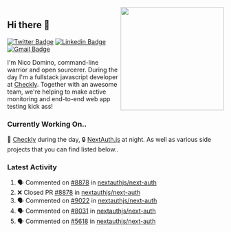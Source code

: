 <img align="right" src="https://user-images.githubusercontent.com/7415984/172472491-91b16eac-fa22-4ecf-92df-d687139fd1f9.gif" width="240" />

## Hi there 👋

[![Twitter Badge](https://img.shields.io/badge/-@ndom91-1ca0f1?style=flat-square&labelColor=1ca0f1&logo=twitter&logoColor=white&link=https://twitter.com/ndom91)](https://twitter.com/ndom91) [![Linkedin Badge](https://img.shields.io/badge/-ndom91-blue?style=flat-square&logo=Linkedin&logoColor=white&link=https://www.linkedin.com/in/ndom91/)](https://www.linkedin.com/in/ndom91/) [![Gmail Badge](https://img.shields.io/badge/-yo@ndo.dev-c14438?style=flat-square&logo=mail.ru&logoColor=white&link=mailto:yo@ndo.dev)](mailto:yo@ndo.dev)

I'm Nico Domino, command-line warrior and open sourcerer. During the day I'm a fullstack javascript developer at [Checkly](https://checklyhq.com). Together with an awesome team, we're helping to make active monitoring and end-to-end web app testing kick ass!

### Currently Working On..

🦝 [Checkly](https://checklyhq.com) during the day, 🔒 [NextAuth.js](https://github.com/nextauthjs/next-auth) at night. As well as various side projects that you can find listed below..

<!--START_SECTION_PROFILE_VIEWS:readme-info-->
<!--END_SECTION_PROFILE_VIEWS:readme-info-->

<!--START_SECTION_DAILY_COMMIT:readme-info-->
<!--END_SECTION_DAILY_COMMIT:readme-info-->

<!--START_SECTION_WEEKLY_COMMIT:readme-info-->
<!--END_SECTION_WEEKLY_COMMIT:readme-info-->

### Latest Activity

<!--START_SECTION:activity-->
1. 🗣 Commented on [#8878](https://github.com/nextauthjs/next-auth/pull/8878#issuecomment-1871683895) in [nextauthjs/next-auth](https://github.com/nextauthjs/next-auth)
2. ❌ Closed PR [#8878](https://github.com/nextauthjs/next-auth/pull/8878) in [nextauthjs/next-auth](https://github.com/nextauthjs/next-auth)
3. 🗣 Commented on [#9022](https://github.com/nextauthjs/next-auth/pull/9022#issuecomment-1871682890) in [nextauthjs/next-auth](https://github.com/nextauthjs/next-auth)
4. 🗣 Commented on [#8031](https://github.com/nextauthjs/next-auth/pull/8031#issuecomment-1871682796) in [nextauthjs/next-auth](https://github.com/nextauthjs/next-auth)
5. 🗣 Commented on [#5618](https://github.com/nextauthjs/next-auth/pull/5618#issuecomment-1871681210) in [nextauthjs/next-auth](https://github.com/nextauthjs/next-auth)
<!--END_SECTION:activity-->
